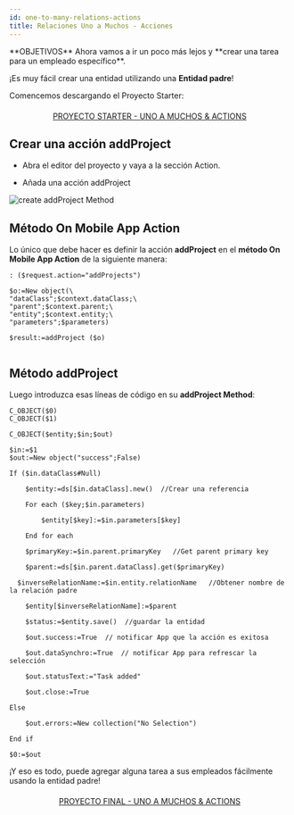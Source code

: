 ```yaml
---
id: one-to-many-relations-actions
title: Relaciones Uno a Muchos - Acciones
---
```


<div class = "objectives">
**OBJETIVOS**
Ahora vamos a ir un poco más lejos y **crear una tarea para un empleado específico**.</div>

¡Es muy fácil crear una entidad utilizando una **Entidad padre**!

Comencemos descargando el Proyecto Starter:

<div style="text-align: center; margin-top: 20px; margin-bottom: 20px">
  <p spaces-before="0">
    <a class="button"
href="https://github.com/4d-for-ios/tutorial-RelationsActions/archive/6c649733f5efd3c799e4e04c05a85e17eeadf7f0.zip">PROYECTO STARTER - UNO A MUCHOS & ACTIONS</a>
  </p>
</div>

## Crear una acción addProject

* Abra el editor del proyecto y vaya a la sección Action.

* Añada una acción addProject

![create addProject Method](assets/en/relations/create-addProject-Method-4D-for-iOS-relation-parent-ID.png)


## Método On Mobile App Action

Lo único que debe hacer es definir la acción **addProject** en el **método On Mobile App Action** de la siguiente manera:

```4d
: ($request.action="addProjects")

$o:=New object(\
"dataClass";$context.dataClass;\
"parent";$context.parent;\
"entity";$context.entity;\
"parameters";$parameters)

$result:=addProject ($o)


```

## Método addProject


Luego introduzca esas líneas de código en su **addProject Method**:

```4d
C_OBJECT($0)
C_OBJECT($1)

C_OBJECT($entity;$in;$out)

$in:=$1
$out:=New object("success";False)

If ($in.dataClass#Null)

    $entity:=ds[$in.dataClass].new()  //Crear una referencia

    For each ($key;$in.parameters)

        $entity[$key]:=$in.parameters[$key]

    End for each 

    $primaryKey:=$in.parent.primaryKey   //Get parent primary key

    $parent:=ds[$in.parent.dataClass].get($primaryKey)

  $inverseRelationName:=$in.entity.relationName   //Obtener nombre de la relación padre

    $entity[$inverseRelationName]:=$parent

    $status:=$entity.save()  //guardar la entidad

    $out.success:=True  // notificar App que la acción es exitosa

    $out.dataSynchro:=True  // notificar App para refrescar la selección

    $out.statusText:="Task added"

    $out.close:=True

Else 

    $out.errors:=New collection("No Selection")

End if 

$0:=$out

```

¡Y eso es todo, puede agregar alguna tarea a sus empleados fácilmente usando la entidad padre!

<div style="text-align: center; margin-top: 20px; margin-bottom: 20px">
  <p spaces-before="0">
    <a class="button"
href="https://github.com/4d-for-ios/tutorial-RelationsActions/releases/latest/download/tutorial-RelationsActions.zip">PROYECTO FINAL - UNO A MUCHOS & ACTIONS</a>
  </p>
</div>
